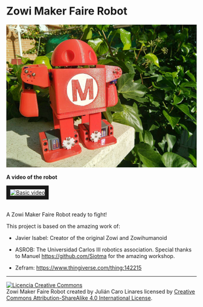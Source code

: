 # Zowi Maker Faire Robot

  ![](media/zowi_maker_faire_6.jpg)

**A video of the robot**

  <a href="https://youtu.be/wKkEzcdOOYo
  " target="_blank"><img src="http://img.youtube.com/vi/wKkEzcdOOYo/0.jpg"
  alt="Basic video" width="480" height="360" border="10" /></a>
  <br><br>


  A Zowi Maker Faire Robot ready to fight!

  This project is based on the amazing work of:

  - Javier Isabel: Creator of the original Zowi and Zowihumanoid

  - ASROB: The  Universidad Carlos III robotics association. Special thanks to Manuel https://github.com/Siotma for the amazing workshop.

  - Zefram: https://www.thingiverse.com/thing:142215


***

<a rel="license" href="http://creativecommons.org/licenses/by-sa/4.0/"><img alt="Licencia Creative Commons" style="border-width:0" src="https://i.creativecommons.org/l/by-sa/4.0/88x31.png" /></a><br /><span xmlns:dct="http://purl.org/dc/terms/" property="dct:title">Zowi Maker Faire Robot </span> created by <span xmlns:cc="http://creativecommons.org/ns#" property="cc:attributionName">Julián Caro Linares</span> licensed by <a rel="license" href="http://creativecommons.org/licenses/by-sa/4.0/">Creative Commons Attribution-ShareAlike 4.0 International License</a>.<br /><br />
